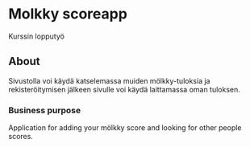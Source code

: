 # Molkky scoreapp
Kurssin lopputyö

## About
Sivustolla voi käydä katselemassa muiden mölkky-tuloksia ja rekisteröitymisen jälkeen sivulle voi käydä laittamassa oman tuloksen.

### Business purpose
Application for adding your mölkky score and looking for other people scores.
